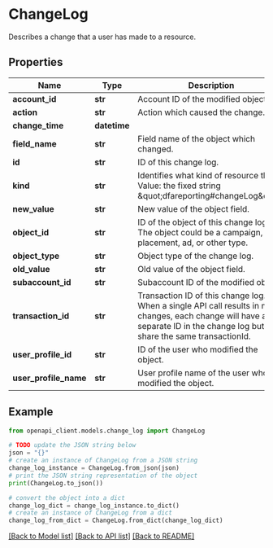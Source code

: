 # ChangeLog

Describes a change that a user has made to a resource.

## Properties

Name | Type | Description | Notes
------------ | ------------- | ------------- | -------------
**account_id** | **str** | Account ID of the modified object. | [optional] 
**action** | **str** | Action which caused the change. | [optional] 
**change_time** | **datetime** |  | [optional] 
**field_name** | **str** | Field name of the object which changed. | [optional] 
**id** | **str** | ID of this change log. | [optional] 
**kind** | **str** | Identifies what kind of resource this is. Value: the fixed string \&quot;dfareporting#changeLog\&quot;. | [optional] 
**new_value** | **str** | New value of the object field. | [optional] 
**object_id** | **str** | ID of the object of this change log. The object could be a campaign, placement, ad, or other type. | [optional] 
**object_type** | **str** | Object type of the change log. | [optional] 
**old_value** | **str** | Old value of the object field. | [optional] 
**subaccount_id** | **str** | Subaccount ID of the modified object. | [optional] 
**transaction_id** | **str** | Transaction ID of this change log. When a single API call results in many changes, each change will have a separate ID in the change log but will share the same transactionId. | [optional] 
**user_profile_id** | **str** | ID of the user who modified the object. | [optional] 
**user_profile_name** | **str** | User profile name of the user who modified the object. | [optional] 

## Example

```python
from openapi_client.models.change_log import ChangeLog

# TODO update the JSON string below
json = "{}"
# create an instance of ChangeLog from a JSON string
change_log_instance = ChangeLog.from_json(json)
# print the JSON string representation of the object
print(ChangeLog.to_json())

# convert the object into a dict
change_log_dict = change_log_instance.to_dict()
# create an instance of ChangeLog from a dict
change_log_from_dict = ChangeLog.from_dict(change_log_dict)
```
[[Back to Model list]](../README.md#documentation-for-models) [[Back to API list]](../README.md#documentation-for-api-endpoints) [[Back to README]](../README.md)


